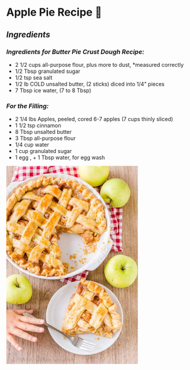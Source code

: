 # Apple Pie Recipe 🍎

## *Ingredients*
### *Ingredients for Butter Pie Crust Dough Recipe:*
- 2 1/2 cups all-purpose flour, plus more to dust, *measured correctly
- 1/2 Tbsp granulated sugar
- 1/2 tsp sea salt
- 1/2 lb COLD unsalted butter, (2 sticks) diced into 1/4" pieces
- 7 Tbsp ice water, (7 to 8 Tbsp)

### *For the Filling:*
- 2 1/4 lbs Apples, peeled, cored  6-7 apples (7 cups thinly sliced)
- 1 1/2 tsp cinnamon
- 8 Tbsp unsalted butter
- 3 Tbsp  all-purpose flour
- 1/4 cup water
- 1 cup granulated sugar
- 1 egg , + 1 Tbsp water, for egg wash




<div align="left">
<img src="./Images/Apple-pie.jpg" alt="ApplePie" width="350"/>  
</div>



